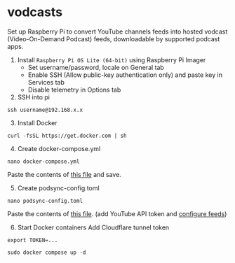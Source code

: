 # vodcasts
Set up Raspberry Pi to convert YouTube channels feeds into hosted vodcast (Video-On-Demand Podcast) feeds, downloadable by supported podcast apps.

1. Install `Raspberry Pi OS Lite (64-bit)` using Raspberry Pi Imager
    - Set username/password, locale on General tab
    - Enable SSH (Allow public-key authentication only) and paste key in Services tab
    - Disable telemetry in Options tab
2. SSH into pi
```
ssh username@192.168.x.x
```

3. Install Docker
```
curl -fsSL https://get.docker.com | sh
```

4. Create docker-compose.yml
```
nano docker-compose.yml
```

Paste the contents of [this file](https://raw.githubusercontent.com/nilsstreedain/vodcasts/refs/heads/main/docker-compose.yml) and save.

5. Create podsync-config.toml
```
nano podsync-config.toml
```

Paste the contents of [this file](https://raw.githubusercontent.com/nilsstreedain/vodcasts/refs/heads/main/podsync-config.toml).
(add YouTube API token and [configure feeds](https://github.com/mxpv/podsync/blob/0dfc8f15ab6f7d4d91872fa1a202d4984c26866e/config.toml.example))

6. Start Docker containers
Add Cloudflare tunnel token
```
export TOKEN=...
```

```
sudo docker compose up -d
```
